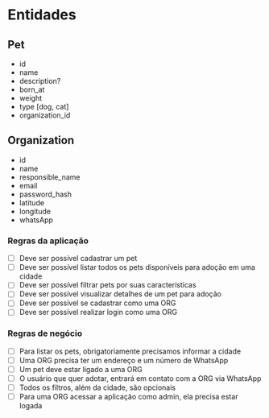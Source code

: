 # Entidades

## Pet

- id
- name
- description?
- born_at
- weight
- type [dog, cat]
- organization_id
<!-- - energy [very low, low, medium, high, very high] -->
<!-- - environment [indoor, outdoor, both, spacious] -->
<!-- - independence_level [low, medium, high] -->

## Organization

- id
- name
- responsible_name
- email
- password_hash
- latitude
- longitude
- whatsApp

### Regras da aplicação

- [ ] Deve ser possível cadastrar um pet <!-- create-pet -->
- [ ] Deve ser possível listar todos os pets disponíveis para adoção em uma cidade <!-- list-pets -->
- [ ] Deve ser possível filtrar pets por suas características <!-- list-pets -->
- [ ] Deve ser possível visualizar detalhes de um pet para adoção
- [ ] Deve ser possível se cadastrar como uma ORG
- [ ] Deve ser possível realizar login como uma ORG

### Regras de negócio

- [ ] Para listar os pets, obrigatoriamente precisamos informar a cidade
- [ ] Uma ORG precisa ter um endereço e um número de WhatsApp
- [ ] Um pet deve estar ligado a uma ORG
- [ ] O usuário que quer adotar, entrará em contato com a ORG via WhatsApp
- [ ] Todos os filtros, além da cidade, são opcionais
- [ ] Para uma ORG acessar a aplicação como admin, ela precisa estar logada